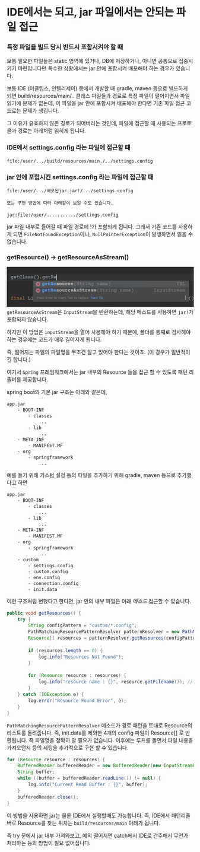 # IDE에서는 되고, jar 파일에서는 안되는 파일 접근

### 특정 파일을 빌드 당시 반드시 포함시켜야 할 때

보통 필요한 파일들은 static 영역에 있거나, DB에 저장하거나, 아니면 공통으로 집중시키기 마련입니다만 특수한 상황에서는 jar 안에 포함시켜 배포해야 하는 경우가 있습니다.

보통 IDE (이클립스, 인텔리제이) 등에서 개발할 때 gradle, maven 등으로 빌드하게 되면 build/resources/main/.. 클래스 파일들과 경로로 특정 파일이 떨어지면서 파일 읽기에 문제가 없는데, 이 파일을 jar 안에 포함시켜 배포해야 한다면 기존 파일 접근 코드로는 문제가 생깁니다.

그 이유가 유효하지 않은 경로가 되어버리는 것인데, 파일에 접근할 때 사용되는 프로토콜과 경로는 아래처럼 읽히게 됩니다.

### IDE에서 settings.config 라는 파일에 접근할 때
```
file:/user/.../build/resources/main./../settings.config
```

### jar 안에 포함시킨 settings.config 라는 파일에 접근할 때
```
file:/user/.../배포된jar.jar!/.../settings.config

또는 구현 방법에 따라 아래같이 보일 수도 있습니다.

jar:file:/user/.........../settings.config
```

jar 파일 내부로 들어갈 때 파일 경로에 !가 포함되게 됩니다. 그래서 기존 코드를 사용하게 되면 ```FileNotFoundException```이나, ```NullPointerException```이 발생하면서 읽을 수 없습니다.

### getResource() -> getResourceAsStream()
![](./../../static/Framework/getresource.png)
```getResourceAsStream```은 ```InputStream```을 반환하는데, 해당 메소드를 사용하면 ```jar!```가 포함되지 않습니다. 

하지만 이 방법은 ```inputStream```을 열어 사용해야 하기 때문에, 폴더를 통째로 검사해야 하는 경우에는 코드가 매우 길어지게 됩니다.

즉, 떨어지는 파일의 파일명을 무조건 알고 있어야 한다는 것이죠. (이 경우가 일반적이긴 합니다.)

여기서 ```Spring``` 프레임워크에서는 jar 내부의 Resource 들을 접근 할 수 있도록 패턴 리졸버를 제공합니다.

spring boot의 기본 jar 구조는 아래와 같은데, 

```
app.jar
    - BOOT-INF
        - classes
            ...
        - lib
            ...
    - META-INF
        - MANIFEST.MF
    - org
        - springframework
            ...
```

예를 들기 위해 커스텀 설정 등의 파일을 추가하기 위해 gradle, maven 등으로 추가했다고 하면

```
app.jar
    - BOOT-INF
        - classes
            ...
        - lib
            ...
    - META-INF
        - MANIFEST.MF
    - org
        - springframework
            ...
    - custom
        - settings.config
        - custom.config
        - env.config
        - connection.config
        - init.data
```

이런 구조처럼 변했다고 한다면, jar 안의 내부 파일은 아래 *메소드* 접근할 수 있습니다.

```java
public void getResources() {
    try {
        String configPattern = "custom/*.config";
        PathMatchingResourcePatternResolver patternResolver = new PathMatchingResourcePatternResolver();
        Resource[] resources = patternResolver.getResources(configPattern);

        if (resources.length == 0) {
            log.info("Resources Not Found");
        }

        for (Resource resource : resources) {
            log.info("resource name : {}", resource.getFilename()); // 경로를 제외한 파일명만 돌려줍니다. custom.config 등
        }
    } catch (IOException e) {
        log.error("Resource Found Error", e);
    }
}
```

```PathMatchingResourcePatternResolver``` 메소드가 경로 패턴을 토대로 Resource의 리스트를 돌려줍니다. 즉, init.data를 제외한 4개의 config 파일이 Resource[] 로 반환됩니다.
즉 파일명을 정확히 알 필요가 없습니다. 이후에는 루프를 돌면서 파일 내용을 가져오던지 등의 세팅을 추가적으로 구현 할 수 있습니다.

```java
for (Resource resource : resources) {
    BufferedReader bufferedReader = new BufferedReader(new InputStreamReader(resource.getInputStream()));
    String buffer;
    while ((buffer = bufferedReader.readLine()) != null) {
        log.info("Current Read Buffer : {}", buffer);
    }
    bufferedReader.close();
}
```

이 방법을 사용하면 jar는 물론 IDE에서 실행할때도 가능합니다. 즉, IDE에서 패턴리졸버로 Resource를 찾는 위치는 ```build/resources/main``` 아래가 됩니다.

즉 try 문에서 jar 내부 가져와보고, 예외 떨어지면 catch에서 IDE로 간주해서 무언가 처리하는 등의 방법이 필요 없어집니다.
